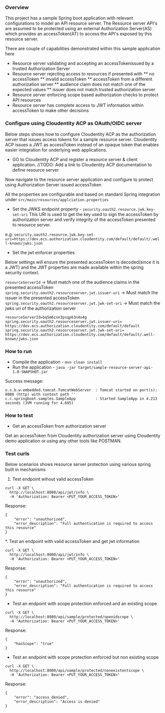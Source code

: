 ### Overview
This project has a sample Spring boot application with relevant configurations to model an API resource server.
The Resource server API's are assumed to be protected using an external Authorization Server(AS) which provides an 
accessToken(AT) to access the API's exposed by this resource server.

There are couple of capabilities demonstrated within this sample application here
* Resource server validating and accepting an accessTokenissued by a trusted Authorization Server
* Resource server rejecting access to resources if presented with
  ** no accessToken
  ** invalid accessToken
  ** accessToken from a different authorization server
  ** audience claim does not match one of the expected values
  ** issuer does not match trusted authorization server
* Resource server enforcing scope based authorization checks to protect API resources
* Resource server has complete access to JWT information within accessToken to make other decisions

### Configure using Cloudentity ACP as OAuth/OIDC server

Below steps shows how to configure Cloudentity ACP as the authorization server that issues access tokens
for a sample resource server. Cloudentity ACP issues a JWT as accessToken instead of an opaque token that enables
easier integration for underlying web applications.

* GO to Cloudentity ACP and register a resource server & client application.
//TODO: Add a link to Cloudentity ACP documentation to define resource server


Now navigate to the resource server application and configure to protect using Authorization Server 
issued accessToken

All the properties are configurable and based on standard Spring integration under `src/main/resources/applciation.properties`

* Set the JWKS endpoint property - `security.oauth2.resource.jwk.key-set-uri`
This URI is used to get the key used to sign the accessToken by authorization server and 
verify integrity of the accessToken presented to resource server.

e.g:
`security.oauth2.resource.jwk.key-set-uri=https://dev.ecs.authorization.cloudentity.com/default/default/.well-known/jwks.json`

* Set the jwt enforcer properties

Below settings will ensure the presented accessToken is decoded(since it is a JWT) and the JWT 
properties are made available within the spring security context.

`resourceServerId` -> Must match one of the audience claims in the presented accessToken
`spring.security.oauth2.resourceserver.jwt.issuer-uri` -> Must match the issuer in the presented accessToken
`spring.security.oauth2.resourceserver.jwt.jwk-set-uri` -> Must match the jwks uri of the authorization server

``
resourceServerId=bq5m6cnn3psqp63n4o4g
spring.security.oauth2.resourceserver.jwt.issuer-uri= https://dev.ecs.authorization.cloudentity.com/default/default
spring.security.oauth2.resourceserver.jwt.jwk-set-uri= https://dev.ecs.authorization.cloudentity.com/default/default/.well-known/jwks.json
``

### How to run

* Compile the application -  `mvn clean install`
* Run the application - `java -jar target/sample-resource-server-api-1.0-SNAPSHOT.jar`

Success message:

```
o.s.b.w.embedded.tomcat.TomcatWebServer  : Tomcat started on port(s): 8080 (http) with context path ''
c.c.springboot.samples.SampleApp         : Started SampleApp in 4.213 seconds (JVM running for 4.695)
```

### How to test

* Get an accessToken from authorization server

Get an accessToken from Cloudentity authorization server using Cloudentity demo application or using
any other tools like POSTMAN.

### Test curls

Below scenarios shows resource server protection using various spring built in mechanisms

1. Test endpoint wihout valid accessToken

```
curl -X GET \
  http://localhost:8080/api/jwt/info \
  -H 'Authorization: Bearer <PUT_YOUR_ACCESS_TOKEN>' 
```

Response:

```
{
    "error": "unauthorized",
    "error_description": "Full authentication is required to access this resource"
}

```

*. Test an endpoint  with valid accessToken and get jwt information

```
curl -X GET \
  http://localhost:8080/api/jwt/info \
  -H 'Authorization: Bearer <PUT_YOUR_ACCESS_TOKEN>' 
```

Response:

```
{
    "error": "unauthorized",
    "error_description": "Full authentication is required to access this resource"
}

```

* Test an endpoint with scope protection enforced and an existing scope

```
curl -X GET \
  http://localhost:8080/api/sample/protected/openidscope \
  -H 'Authorization: Bearer <PUT_YOUR_ACCESS_TOKEN>' 
```

Response:

```
{
    "hasScope": "true"
}
```

* Test an endpoint with scope protection enforced but non existing scope

```
curl -X GET \
  http://localhost:8080/api/sample/protected/nonexistentscope \
  -H 'Authorization: Bearer <PUT_YOUR_ACCESS_TOKEN>' 
```

Response:

```
{
    "error": "access_denied",
    "error_description": "Access is denied"
}

```

